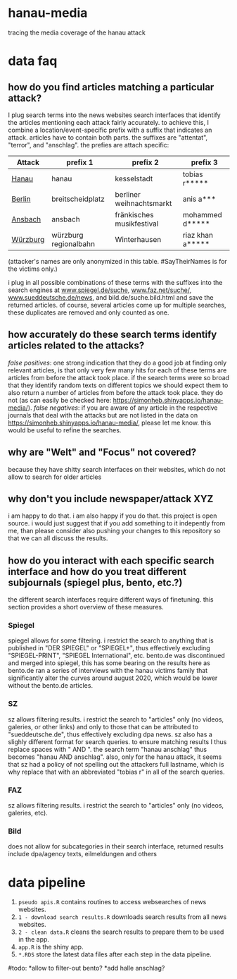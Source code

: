 # hanau-media
tracing the media coverage of the hanau attack

# data faq
## how do you find articles matching a particular attack?
I plug search terms into the news websites search interfaces that identify the articles mentioning each attack fairly accurately. to achieve this, I combine
a location/event-specific prefix with a suffix that indicates an attack. articles have to contain both parts.
the suffixes are "attentat", "terror", and "anschlag". the prefies are attach specific:

| Attack  |  prefix 1 |  prefix 2 |  prefix 3 |
|---------|---------------|---------------|---------------|
|[Hanau](https://de.wikipedia.org/wiki/Anschlag_in_Hanau_2020)    |hanau          |kesselstadt    |tobias r*****  |
|[Berlin](https://de.wikipedia.org/wiki/Anschlag_auf_den_Berliner_Weihnachtsmarkt_an_der_Ged%C3%A4chtniskirche)   |breitscheidplatz|berliner weihnachtsmarkt|anis a***|
|[Ansbach](https://de.wikipedia.org/wiki/Sprengstoffanschlag_von_Ansbach)  |ansbach        |fränkisches musikfestival|mohammed d*****|
|[Würzburg](https://de.wikipedia.org/wiki/Anschlag_in_einer_Regionalbahn_bei_W%C3%BCrzburg) |würzburg regionalbahn|Winterhausen|riaz khan a*****|

(attacker's names are only anonymized in this table. #SayTheirNames is for the victims only.)

i plug in all possible combinations of these terms with the suffixes into the search engines at www.spiegel.de/suche, www.faz.net/suche/, www.sueddeutsche.de/news, and bild.de/suche.bild.html and save the returned articles. of course, several articles come up for multiple searches, these duplicates are removed and only counted as one.

## how accurately do these search terms identify articles related to the attacks?
*false positives*: one strong indication that they do a good job at finding only relevant articles, is that only very few many hits for each of these terms are articles from before the attack took place. if the search terms were so broad that they identify random texts on different topics we should expect them to also return a number of articles from before the attack took place. they do not (as can easily be checked here: https://simonheb.shinyapps.io/hanau-media/). 
*false negatives*: if you are aware of any article in the respective journals that deal with the attacks but are not listed in the data on https://simonheb.shinyapps.io/hanau-media/, please let me know. this would be useful to refine the searches.


## why are "Welt" and "Focus" not covered?
because they have shitty search interfaces on their websites, which do not allow to search for older articles

## why don't you include newspaper/attack XYZ
i am happy to do that. i am also happy if you do that. this project is open source. i would just suggest that if you add something to it indepently from me, than please consider also pushing your changes to this repository so that we can all discuss the results.


## how do you interact with each specific search interface and how do you treat different subjournals (spiegel plus, bento, etc.?)
the different search interfaces require different ways of finetuning. this section provides a short overview of these measures.

### Spiegel
spiegel allows for some filtering. i restrict the search to anything that is published in "DER SPIEGEL" or "SPIEGEL+", thus effectively excluding "SPIEGEL-PRINT", "SPIEGEL International", etc. bento.de was discontinued and merged into spiegel, this has some bearing on the results here as bento.de ran a series of interviews with the hanau victims family that significantly alter the curves around august 2020, which would be lower without the bento.de articles.

### SZ
sz allows filtering results. i restrict the search to "articles" only (no videos, galeries, or other links) and only to those that can be attributed to "sueddeutsche.de", thus effectively excluding dpa news. sz also has a slighly different format for search queries. to ensure matching results I thus replace spaces with " AND ". the search term "hanau anschlag" thus becomes "hanau AND anschlag". also, only for the hanau attack, it seems that sz had a policy of not spelling out the attackers full lastname, which is why replace that with an abbreviated "tobias r" in all of the search queries.

### FAZ
sz allows filtering results. i restrict the search to "articles" only (no videos, galeries, etc).


### Bild
does not allow for subcategories in their search interface, returned results include dpa/agency texts, eilmeldungen and others

# data pipeline
1. `pseudo apis.R` contains routines to access websearches of news websites.
1. `1 - download search results.R` downloads search results from all news websites.
1. `2 - clean data.R` cleans the search results to prepare them to be used in the app.
1. `app.R` is the shiny app.
1. `*.RDS` store the latest data files after each step in the data pipeline.

#todo:
*allow to filter-out bento?
*add halle anschlag?